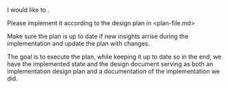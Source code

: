 I would like to <task in one sentence>.

Please implement it according to the design plan in <plan-file.md>

Make sure the plan is up to date if new insights arrise during the implementation and update the plan with changes.

The goal is to execute the plan, while keeping it up to date so in the end, we have the implemented state and the design document serving as both an implementation design plan and a documentation of the implementation we did.
